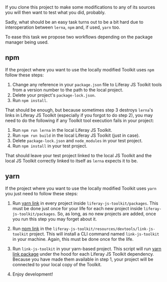 If you clone this project to make some modifications to any of its sources you will then want to test what you did, probably.

Sadly, what should be an easy task turns out to be a bit hard due to interoperation between `lerna`, `npm` and, if used, `yarn` too.

To ease this task we propose two workflows depending on the package manager being used.

## npm

If the project where you want to use the locally modified Toolkit uses `npm` follow these steps:

1. Change any reference in your `package.json` file to Liferay JS Toolkit tools from a version number to the path to the local project.
2. Delete your project's `package-lock.json`.
3. Run `npm install`.

That should be enough, but because sometimes step 3 destroys `lerna`'s links in Liferay JS Toolkit (especially if you forgot to do step 2), you may need to do the following if any Toolkit tool execution fails in your project:

1. Run `npm run lerna` in the local Liferay JS Toolkit.
2. Run `npm run build` in the local Liferay JS Toolkit (just in case).
3. Delete `package-lock.json` and `node_modules` in your test project.
4. Run `npm install` in your test project.

That should leave your test project linked to the local JS Toolkit and the local JS Toolkit correctly linked to itself as `lerna` expects it to be.

## yarn

If the project where you want to use the locally modified Toolkit uses `yarn` you just need to follow these steps:

1. Run [yarn link](https://yarnpkg.com/lang/en/docs/cli/link/#toc-yarn-link-in-package-you-want-to-link) in every project inside `liferay-js-toolkit/packages`. This must be done just once for your life for each new project inside `liferay-js-toolkit/packages`. So, as long, as no new projects are added, once you run this step you may forget about it.

2. Run [npm link](https://docs.npmjs.com/cli/link) in the `liferay-js-toolkit/resources/devtools/link-js-toolkit` project. This will install a CLI command named `link-js-toolkit` in your machine. Again, this must be done once for the life.

3. Run `link-js-toolkit` in your yarn-based project. This script will run [yarn link package](https://yarnpkg.com/lang/en/docs/cli/link/#toc-yarn-link-package) under the hood for each Liferay JS Toolkit dependency. Because you have made them available in step 1, your project will be connected to your local copy of the Toolkit.

4. Enjoy development!
